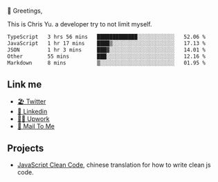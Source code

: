 👋 Greetings, 

This is Chris Yu. a developer try to not limit myself. 


<!--START_SECTION:waka-->

```txt
TypeScript   3 hrs 56 mins   █████████████░░░░░░░░░░░░   52.06 %
JavaScript   1 hr 17 mins    ████▒░░░░░░░░░░░░░░░░░░░░   17.13 %
JSON         1 hr 3 mins     ███▓░░░░░░░░░░░░░░░░░░░░░   14.01 %
Other        55 mins         ███░░░░░░░░░░░░░░░░░░░░░░   12.16 %
Markdown     8 mins          ▒░░░░░░░░░░░░░░░░░░░░░░░░   01.95 %
```

<!--END_SECTION:waka-->

## Link me

- [🏖️ Twitter](https://twitter.com/yuetong3yu)
- [🧳 Linkedin](https://www.linkedin.com/in/yuetong3yu)
- [👨‍💻 Upwork](https://www.upwork.com/freelancers/~019f5d35fda67374fb)
- [📧 Mail To Me](mailto:yuetong3yu@gmail.com)


## Projects 

- [JavaScript Clean Code](https://js-clean-code-cn.vercel.app/), chinese translation for how to write clean js code.
